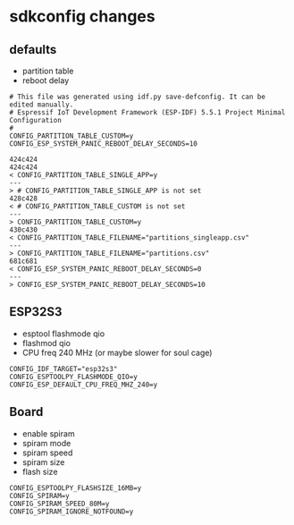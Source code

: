 # sdkconfig changes

## defaults

- partition table
- reboot delay

```
# This file was generated using idf.py save-defconfig. It can be edited manually.
# Espressif IoT Development Framework (ESP-IDF) 5.5.1 Project Minimal Configuration
#
CONFIG_PARTITION_TABLE_CUSTOM=y
CONFIG_ESP_SYSTEM_PANIC_REBOOT_DELAY_SECONDS=10
```
```
424c424
424c424
< CONFIG_PARTITION_TABLE_SINGLE_APP=y
---
> # CONFIG_PARTITION_TABLE_SINGLE_APP is not set
428c428
< # CONFIG_PARTITION_TABLE_CUSTOM is not set
---
> CONFIG_PARTITION_TABLE_CUSTOM=y
430c430
< CONFIG_PARTITION_TABLE_FILENAME="partitions_singleapp.csv"
---
> CONFIG_PARTITION_TABLE_FILENAME="partitions.csv"
681c681
< CONFIG_ESP_SYSTEM_PANIC_REBOOT_DELAY_SECONDS=0
---
> CONFIG_ESP_SYSTEM_PANIC_REBOOT_DELAY_SECONDS=10
```

## ESP32S3

- esptool flashmode qio
- flashmod qio
- CPU freq 240 MHz (or maybe slower for soul cage)

```
CONFIG_IDF_TARGET="esp32s3"
CONFIG_ESPTOOLPY_FLASHMODE_QIO=y
CONFIG_ESP_DEFAULT_CPU_FREQ_MHZ_240=y
```

## Board

- enable spiram
- spiram mode
- spiram speed
- spiram size
- flash size
```
CONFIG_ESPTOOLPY_FLASHSIZE_16MB=y
CONFIG_SPIRAM=y
CONFIG_SPIRAM_SPEED_80M=y
CONFIG_SPIRAM_IGNORE_NOTFOUND=y
```